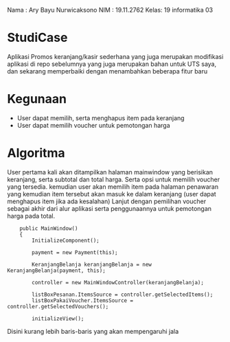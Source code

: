Nama : Ary Bayu Nurwicaksono
NIM  : 19.11.2762
Kelas: 19 informatika 03


# StudiCase

Aplikasi Promos keranjang/kasir sederhana yang juga merupakan modifikasi aplikasi di repo sebelumnya yang juga merupakan bahan untuk UTS saya, dan sekarang memperbaiki dengan menambahkan beberapa fitur baru

# Kegunaan
- User dapat memilih, serta menghapus item pada keranjang
- User dapat memilih voucher untuk pemotongan harga

# Algoritma
 User pertama kali akan ditampilkan halaman mainwindow yang berisikan keranjang, serta subtotal dan total harga. Serta opsi untuk memilih voucher yang tersedia.
 kemudian user akan memilih item pada halaman penawaran yang kemudian item tersebut akan masuk ke dalam keranjang (user dapat menghapus item jika ada kesalahan)
 Lanjut dengan pemilihan voucher sebagai akhir dari alur aplikasi serta penggunaannya untuk pemotongan harga pada total.


        public MainWindow()
        {
            InitializeComponent();

            payment = new Payment(this);

            KeranjangBelanja keranjangBelanja = new KeranjangBelanja(payment, this);

            controller = new MainWindowController(keranjangBelanja);

            listBoxPesanan.ItemsSource = controller.getSelectedItems();
            listBoxPakaiVoucher.ItemsSource = controller.getSelectedVouchers();

            initializeView();


Disini kurang lebih baris-baris yang akan mempengaruhi jala
